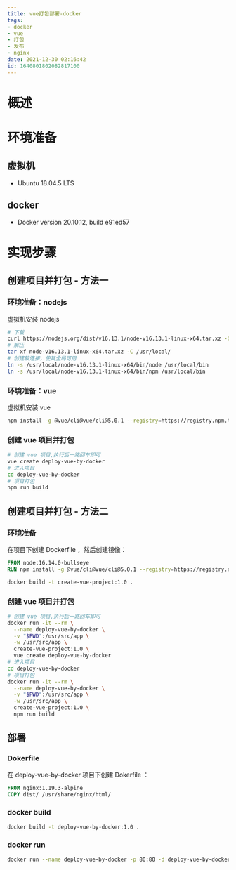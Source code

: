 ```yaml
---
title: vue打包部署-docker
tags: 
- docker
- vue
- 打包
- 发布
- nginx
date: 2021-12-30 02:16:42
id: 1640801802082817100
---
```

# 概述



# 环境准备

## 虚拟机

- Ubuntu 18.04.5 LTS

## docker

- Docker version 20.10.12, build e91ed57

# 实现步骤

## 创建项目并打包 - 方法一

### 环境准备：nodejs

虚拟机安装 nodejs 

```sh
# 下载
curl https://nodejs.org/dist/v16.13.1/node-v16.13.1-linux-x64.tar.xz -O
# 解压
tar xf node-v16.13.1-linux-x64.tar.xz -C /usr/local/
# 创建软连接，使其全局可用
ln -s /usr/local/node-v16.13.1-linux-x64/bin/node /usr/local/bin
ln -s /usr/local/node-v16.13.1-linux-x64/bin/npm /usr/local/bin
```

### 环境准备：vue

虚拟机安装 vue

```sh
npm install -g @vue/cli@vue/cli@5.0.1 --registry=https://registry.npm.taobao.org
```

### 创建 vue 项目并打包

```sh
# 创建 vue 项目,执行后一路回车即可
vue create deploy-vue-by-docker
# 进入项目
cd deploy-vue-by-docker
# 项目打包
npm run build
```

## 创建项目并打包 - 方法二

### 环境准备

在项目下创建 Dockerfile ，然后创建镜像：

```dockerfile
FROM node:16.14.0-bullseye
RUN npm install -g @vue/cli@vue/cli@5.0.1 --registry=https://registry.npm.taobao.org
```

```sh
docker build -t create-vue-project:1.0 .
```

### 创建 vue 项目并打包

```sh
# 创建 vue 项目,执行后一路回车即可
docker run -it --rm \
  --name deploy-vue-by-docker \
  -v "$PWD":/usr/src/app \
  -w /usr/src/app \
  create-vue-project:1.0 \
  vue create deploy-vue-by-docker
# 进入项目
cd deploy-vue-by-docker
# 项目打包
docker run -it --rm \
  --name deploy-vue-by-docker \
  -v "$PWD":/usr/src/app \
  -w /usr/src/app \
  create-vue-project:1.0 \
  npm run build
```

## 部署

### Dokerfile

在 deploy-vue-by-docker 项目下创建 Dokerfile ：

```dockerfile
FROM nginx:1.19.3-alpine
COPY dist/ /usr/share/nginx/html/
```

### docker build

```sh
docker build -t deploy-vue-by-docker:1.0 .
```

### docker run

```sh
docker run --name deploy-vue-by-docker -p 80:80 -d deploy-vue-by-docker:1.0
```









